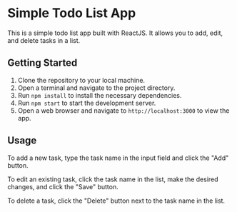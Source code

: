 # Simple Todo List App

This is a simple todo list app built with ReactJS. It allows you to add, edit, and delete tasks in a list.

## Getting Started

1. Clone the repository to your local machine.
2. Open a terminal and navigate to the project directory.
3. Run `npm install` to install the necessary dependencies.
4. Run `npm start` to start the development server.
5. Open a web browser and navigate to `http://localhost:3000` to view the app.

## Usage

To add a new task, type the task name in the input field and click the "Add" button.

To edit an existing task, click the task name in the list, make the desired changes, and click the "Save" button.

To delete a task, click the "Delete" button next to the task name in the list.
